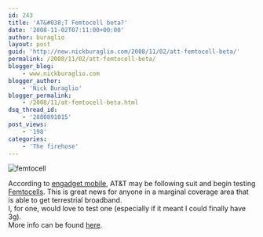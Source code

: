 ```yaml
---
id: 243
title: 'AT&#038;T Femtocell beta?'
date: '2008-11-02T07:11:00+00:00'
author: buraglio
layout: post
guid: 'http://new.nickburaglio.com/2008/11/02/att-femtocell-beta/'
permalink: /2008/11/02/att-femtocell-beta/
blogger_blog:
    - www.nickburaglio.com
blogger_author:
    - 'Nick Buraglio'
blogger_permalink:
    - /2008/11/at-femtocell-beta.html
dsq_thread_id:
    - '2880891015'
post_views:
    - '198'
categories:
    - 'The firehose'
---
```


![femtocell](http://www.blogcdn.com/www.engadgetmobile.com/media/2008/11/11-1-08-gsm_femtocell.jpg)

According to [engadget mobile](http://www.engadgetmobile.com/2008/11/01/atandt-planning-femtocell-trial-later-this-year/), AT&amp;T may be following suit and begin testing [Femtocells](http://en.wikipedia.org/wiki/Femtocell). This is great news for anyone in a marginal coverage area that is able to get terrestrial broadband.  
I, for one, would love to test one (especially if it meant I could finally have 3g).  
More info can be found [here](http://www.unstrung.com/document.asp?doc_id=166991).